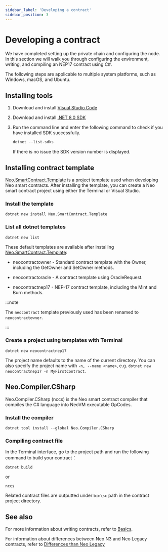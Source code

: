 ```yaml
---
sidebar_label: 'Developing a contract'
sidebar_position: 3
---
```

# Developing a contract

We have completed setting up the private chain and configuring the node. In this section we will walk you through configuring the environment, writing, and compiling an NEP17 contract using C#.

The following steps are applicable to multiple system platforms, such as Windows, macOS, and Ubuntu.

## Installing tools

1. Download and install [Visual Studio Code](https://code.visualstudio.com/Download)

2. Download and install [.NET 8.0 SDK](https://dotnet.microsoft.com/download)

3. Run the command line and enter the following command to check if you have installed SDK successfully. 

   ```powershell
   dotnet --list-sdks
   ```

   If there is no issue the SDK version number is displayed.

## Installing contract template

[Neo.SmartContract.Template](https://www.nuget.org/packages/Neo.SmartContract.Template) is a project template used when developing Neo smart contracts. After installing the template, you can create a Neo smart contract project using either the Terminal or Visual Studio.

### Install the template

```
dotnet new install Neo.SmartContract.Template
```

### List all dotnet templates

```
dotnet new list
```

 These default templates are available after installing [Neo.SmartContract.Template](https://www.nuget.org/packages/Neo.SmartContract.Template): 

- neocontractowner - Standard contract template with the Owner, including the GetOwner and SetOwner methods.

- neocontractoracle - A contract template using OracleRequest.

- neocontractnep17 - NEP-17 contract template, including the Mint and Burn methods.

:::note

The `neocontract` template previously used has been renamed to `neocontractowner`.

:::

### Create a project using templates with Terminal

```
dotnet new neocontractnep17 
```

The project name defaults to the name of the current directory. You can also specify the project name with `-n, --name <name>`, e.g. `dotnet new neocontractnep17 -n MyFirstContract`.

## Neo.Compiler.CSharp

Neo.Compiler.CSharp (nccs) is the Neo smart contract compiler that compiles the C# language into NeoVM executable OpCodes.

### Install the compiler

```
dotnet tool install --global Neo.Compiler.CSharp
```

### Compiling contract file

In the Terminal interface, go to the project path and run the following command to build your contract：

```
dotnet build
```

or

```
nccs
```
Related contract files are outputted under `bin\sc` path in the contract project directory.

## See also

For more information about writing contracts, refer to [Basics](../develop/write/basics.md).

For information about differences between Neo N3 and Neo Legacy contracts, refer to [Differences than Neo Legacy](../develop/write/difference.md)

